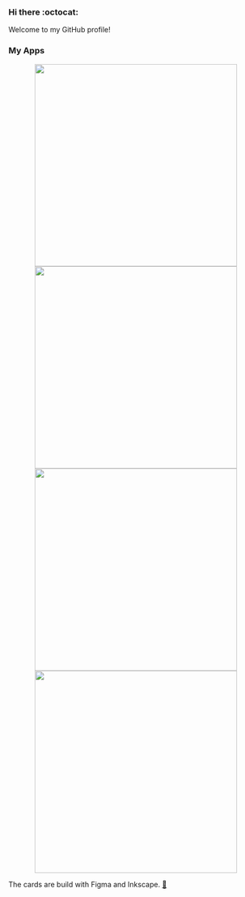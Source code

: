 ### Hi there :octocat:

Welcome to my GitHub profile!

### My Apps

<p align="center">
  <a href="https://github.com/jguddas/my-activity-dashboard">
    <img src="https://raw.githubusercontent.com/gist/jguddas/665c4c8a6da1ac15467d45cd74cf2490/raw/d5ca869ca7501db92ecd77c597ec7232042cbd50/my-activity-dashboard.svg" width="400" />
  </a>
  <a href="https://github.com/jguddas/sankey-playground">
    <img src="https://raw.githubusercontent.com/gist/jguddas/665c4c8a6da1ac15467d45cd74cf2490/raw/36400bc92f0e37118240b8cd128f7d8854020de9/sankey-playground.svg" width="400" />
  </a>
  <a href="https://github.com/jguddas/quicktype-ts-blaze">
    <img src="https://raw.githubusercontent.com/gist/jguddas/665c4c8a6da1ac15467d45cd74cf2490/raw/413096a97c6eec8d41dcf47287334e9ba64dc3e3/quicktype-ts-blaze.svg" width="400" />
  </a>
  <a href="https://github.com/jguddas/drawn-hannover">
    <img src="https://raw.githubusercontent.com/gist/jguddas/665c4c8a6da1ac15467d45cd74cf2490/raw/491d94901082ab39f1cb518c06ad6fbe4ec28b61/drawn-hannover.svg" width="400" />
  </a>
</p>

The cards are build with Figma and Inkscape. [🔗](https://www.figma.com/community/file/775789888359782610)
